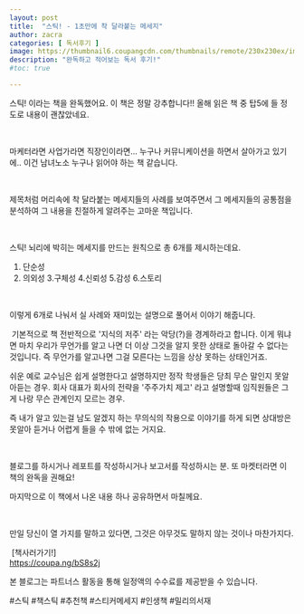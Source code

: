```yaml
---
layout: post
title:  "스틱! - 1초만에 착 달라붙는 메세지"
author: zacra
categories: [ 독서후기 ]
image: https://thumbnail6.coupangcdn.com/thumbnails/remote/230x230ex/image/retail/images/2016/08/19/17/2/118ebc08-de78-41f4-9049-2f2a9fe823b9.jpg
description: "완독하고 적어보는 독서 후기!"
#toc: true

---
```

스틱! 이라는 책을 완독했어요.
이 책은 정말 강추합니다!!
올해 읽은 책 중 탑5에 들 정도로 내용이 괜찮았네요.

​

마케터라면 사업가라면 직장인이라면...
누구나 커뮤니케이션을 하면서 살아가고 있기에..
이건 남녀노소 누구나 읽어야 하는 책 같습니다.

​


제목처럼 머리속에 착 달라붙는 메세지들의 사례를 보여주면서
그 메세지들의 공통점을 분석하여 그 내용을 친절하게 알려주는 고마운 책입니다.

​

스틱! 뇌리에 박히는 메세지를 만드는 원칙으로 총 6개를 제시하는데요.
​

1. 단순성
2. 의외성
3.구체성
4.신뢰성
5.감성
6.스토리

​

이렇게 6개로 나눠서 실 사례와 재미있는 설명으로 풀어서 이야기 해줍니다.

​
기본적으로 책 전반적으로 '지식의 저주' 라는 악당(?)을 경계하라고 합니다.
이게 뭐냐면 마치 우리가 무언가를 알고 나면 더 이상 그것을 알지 못한 상태로 돌아갈 수 없다는 것입니다. 즉 무언가를 알고나면 그걸 모른다는 느낌을 상상 못하는 상태인거죠.


쉬운 예로 교수님은 쉽게 설명한다고 설명하지만 정작 학생들은 당최 무슨 말인지 못알아듣는 경우.
회사 대표가 회사의 전략을 '주주가치 제고' 라고 설명할때 임직원들은 그게 나랑 무슨 관계인지 모르는 경우.

즉 내가 알고 있는걸 남도 알겠지 하는 무의식의 작용으로 이야기를 하게 되면
상대방은 못알아 듣거나 어렵게 들을 수 밖에 없는 거지요.

​

블로그를 하시거나 레포트를 작성하시거나 보고서를 작성하시는 분.
또 마켓터라면 이 책의 완독을 권해요!


마지막으로 이 책에서 나온 내용 하나 공유하면서 마칠께요.

​

만일 당신이 열 가지를 말하고 있다면, 
그것은 아무것도 말하지 않는 것이나 마찬가지다.


​
​[책사러가기!]<br/>
<a href="https://coupa.ng/bS8s2j">https://coupa.ng/bS8s2j</a> <br/>

본 블로그는 파트너스 활동을 통해 일정액의 수수료를 제공받을 수 있습니다.


#스틱 #책스틱 #추천책 #스티커메세지 #인생책 #밀리의서재

